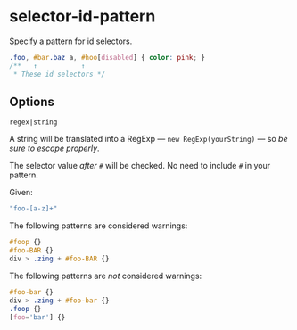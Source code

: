 # selector-id-pattern

Specify a pattern for id selectors.

```css
.foo, #bar.baz a, #hoo[disabled] { color: pink; }
/**   ↑           ↑
 * These id selectors */
```

## Options

`regex|string`

A string will be translated into a RegExp — `new RegExp(yourString)` — so *be sure to escape properly*.

The selector value *after `#`* will be checked. No need to include `#` in your pattern.

Given:

```js
"foo-[a-z]+"
```

The following patterns are considered warnings:

```css
#foop {}
#foo-BAR {}
div > .zing + #foo-BAR {}
```

The following patterns are *not* considered warnings:

```css
#foo-bar {}
div > .zing + #foo-bar {}
.foop {}
[foo='bar'] {}
```
